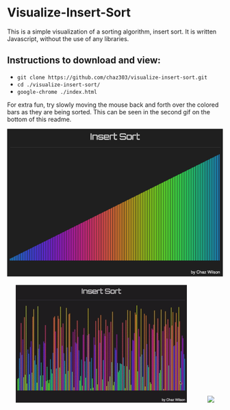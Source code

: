 # Visualize-Insert-Sort

This is a simple visualization of a sorting algorithm, insert sort. It is written Javascript, without the use of any libraries.

## Instructions to download and view:

* `git clone https://github.com/chaz303/visualize-insert-sort.git`
* `cd ./visualize-insert-sort/`
* `google-chrome ./index.html`

For extra fun, try slowly moving the mouse back and forth over the colored bars as they are being sorted. This can be seen in the second gif on the bottom of this readme.

<p align="center">
<img src="./img/insertsort.png"><br><br>
<img src="./img/insertsort1.gif">&nbsp; &nbsp; &nbsp; &nbsp; &nbsp; &nbsp; 
<img src="./img/insertsort2.gif">
</p>
